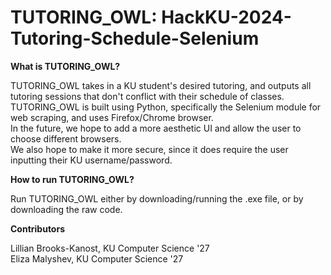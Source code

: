 # TUTORING_OWL: HackKU-2024-Tutoring-Schedule-Selenium

**What is TUTORING_OWL?**

TUTORING_OWL takes in a KU student's desired tutoring, and outputs all tutoring sessions that don't conflict with their schedule of classes.  
TUTORING_OWL is built using Python, specifically the Selenium module for web scraping, and uses Firefox/Chrome browser.  
In the future, we hope to add a more aesthetic UI and allow the user to choose different browsers.  
We also hope to make it more secure, since it does require the user inputting their KU username/password.

**How to run TUTORING_OWL?**  

Run TUTORING_OWL either by downloading/running the .exe file, or by downloading the raw code.

**Contributors**

Lillian Brooks-Kanost, KU Computer Science '27  
Eliza Malyshev, KU Computer Science '27

  

